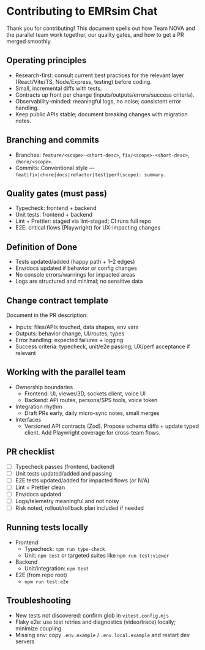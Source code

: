# Contributing to EMRsim Chat

Thank you for contributing! This document spells out how Team NOVA and the parallel team work together, our quality gates, and how to get a PR merged smoothly.

## Operating principles

- Research-first: consult current best practices for the relevant layer (React/Vite/TS, Node/Express, testing) before coding.
- Small, incremental diffs with tests.
- Contracts up front per change (inputs/outputs/errors/success criteria).
- Observability-minded: meaningful logs, no noise; consistent error handling.
- Keep public APIs stable; document breaking changes with migration notes.

## Branching and commits

- Branches: `feature/<scope>-<short-desc>`, `fix/<scope>-<short-desc>`, `chore/<scope>`.
- Commits: Conventional style — `feat|fix|chore|docs|refactor|test|perf(scope): summary`.

## Quality gates (must pass)

- Typecheck: frontend + backend
- Unit tests: frontend + backend
- Lint + Prettier: staged via lint-staged; CI runs full repo
- E2E: critical flows (Playwright) for UX-impacting changes

## Definition of Done

- Tests updated/added (happy path + 1–2 edges)
- Env/docs updated if behavior or config changes
- No console errors/warnings for impacted areas
- Logs are structured and minimal; no sensitive data

## Change contract template

Document in the PR description:

- Inputs: files/APIs touched, data shapes, env vars
- Outputs: behavior change, UI/routes, types
- Error handling: expected failures + logging
- Success criteria: typecheck, unit/e2e passing; UX/perf acceptance if relevant

## Working with the parallel team

- Ownership boundaries
  - Frontend: UI, viewer/3D, sockets client, voice UI
  - Backend: API routes, persona/SPS tools, voice token
- Integration rhythm
  - Draft PRs early, daily micro-sync notes, small merges
- Interfaces
  - Versioned API contracts (Zod). Propose schema diffs + update typed client. Add Playwright coverage for cross-team flows.

## PR checklist

- [ ] Typecheck passes (frontend, backend)
- [ ] Unit tests updated/added and passing
- [ ] E2E tests updated/added for impacted flows (or N/A)
- [ ] Lint + Prettier clean
- [ ] Env/docs updated
- [ ] Logs/telemetry meaningful and not noisy
- [ ] Risk noted, rollout/rollback plan included if needed

## Running tests locally

- Frontend
  - Typecheck: `npm run type-check`
  - Unit: `npm test` or targeted suites like `npm run test:viewer`
- Backend
  - Unit/integration: `npm test`
- E2E (from repo root)
  - `npm run test:e2e`

## Troubleshooting

- New tests not discovered: confirm glob in `vitest.config.mjs`
- Flaky e2e: use test retries and diagnostics (video/trace) locally; minimize coupling
- Missing env: copy `.env.example` / `.env.local.example` and restart dev servers
